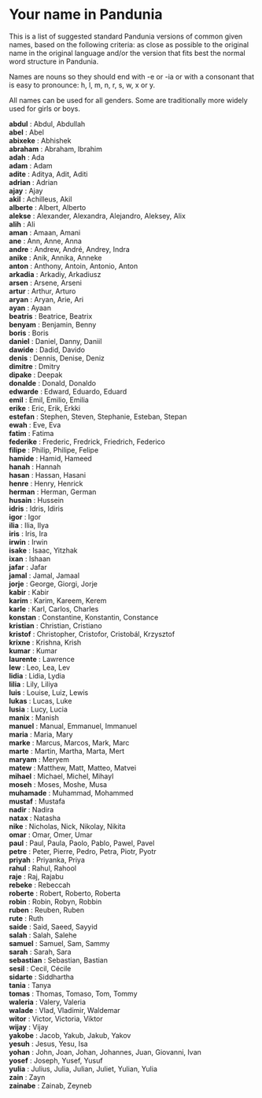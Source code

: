 # Your name in Pandunia

This is a list of suggested standard Pandunia versions of common
given names, based on the following criteria: as close as possible
to the original name in the original language and/or the version
that fits best the normal word structure in Pandunia.

Names are nouns so they should end with -e or -ia or with a consonant
that is easy to pronounce: h, l, m, n, r, s, w, x or y.

All names can be used for all genders. Some are traditionally more
widely used for girls or boys.

**abdul** : Abdul, Abdullah  
**abel** : Abel  
**abixeke** : Abhishek  
**abraham** : Abraham, Ibrahim  
**adah** : Ada  
**adam** : Adam  
**adite** : Aditya, Adit, Aditi  
**adrian** : Adrian  
**ajay** : Ajay  
**akil** : Achilleus, Akil  
**alberte** : Albert, Alberto  
**alekse** : Alexander, Alexandra, Alejandro, Aleksey, Alix  
**alih** : Ali  
**aman** : Amaan, Amani  
**ane** : Ann, Anne, Anna  
**andre** : Andrew, André, Andrey, Indra  
**anike** : Anik, Annika, Anneke  
**anton** : Anthony, Antoin, Antonio, Anton  
**arkadia** : Arkadiy, Arkadiusz  
**arsen** : Arsene, Arseni  
**artur** : Arthur, Arturo  
**aryan** : Aryan, Arie, Ari  
**ayan** : Ayaan  
**beatris** : Beatrice, Beatrix  
**benyam** : Benjamin, Benny  
**boris** : Boris  
**daniel** : Daniel, Danny, Daniil  
**dawide** : Dadid, Davido  
**denis** : Dennis, Denise, Deniz  
**dimitre** : Dmitry  
**dipake** : Deepak  
**donalde** : Donald, Donaldo  
**edwarde** : Edward, Eduardo, Eduard  
**emil** : Emil, Emilio, Emilia  
**erike** : Eric, Erik, Erkki  
**estefan** : Stephen, Steven, Stephanie, Esteban, Stepan  
**ewah** : Eve, Eva  
**fatim** : Fatima  
**federike** : Frederic, Fredrick, Friedrich, Federico  
**filipe** : Philip, Philipe, Felipe  
**hamide** : Hamid, Hameed  
**hanah** : Hannah  
**hasan** : Hassan, Hasani  
**henre** : Henry, Henrick  
**herman** : Herman, German  
**husain** : Hussein  
**idris** : Idris, Idiris  
**igor** : Igor  
**ilia** : Ilia, Ilya  
**iris** : Iris, Ira  
**irwin** : Irwin  
**isake** : Isaac, Yitzhak  
**ixan** : Ishaan  
**jafar** : Jafar  
**jamal** : Jamal, Jamaal  
**jorje** : George, Giorgi, Jorje  
**kabir** : Kabir  
**karim** : Karim, Kareem, Kerem  
**karle** : Karl, Carlos, Charles  
**konstan** : Constantine, Konstantin, Constance  
**kristian** : Christian, Cristiano  
**kristof** : Christopher, Cristofor, Cristobál, Krzysztof  
**krixne** : Krishna, Krish  
**kumar** : Kumar  
**laurente** : Lawrence  
**lew** : Leo, Lea, Lev  
**lidia** : Lidia, Lydia  
**lilia** : Lily, Liliya  
**luis** : Louise, Luiz, Lewis  
**lukas** : Lucas, Luke  
**lusia** : Lucy, Lucia  
**manix** : Manish  
**manuel** : Manual, Emmanuel, Immanuel  
**maria** : Maria, Mary  
**marke** : Marcus, Marcos, Mark, Marc  
**marte** : Martin, Martha, Marta, Mert  
**maryam** : Meryem  
**matew** : Matthew, Matt, Matteo, Matvei  
**mihael** : Michael, Michel, Mihayl  
**moseh** : Moses, Moshe, Musa  
**muhamade** : Muhammad, Mohammed  
**mustaf** : Mustafa  
**nadir** : Nadira  
**natax** : Natasha  
**nike** : Nicholas, Nick, Nikolay, Nikita  
**omar** : Omar, Omer, Umar  
**paul** : Paul, Paula, Paolo, Pablo, Pawel, Pavel  
**petre** : Peter, Pierre, Pedro, Petra, Piotr, Pyotr  
**priyah** : Priyanka, Priya  
**rahul** : Rahul, Rahool  
**raje** : Raj, Rajabu  
**rebeke** : Rebeccah  
**roberte** : Robert, Roberto, Roberta  
**robin** : Robin, Robyn, Robbin  
**ruben** : Reuben, Ruben  
**rute** : Ruth  
**saide** : Said, Saeed, Sayyid  
**salah** : Salah, Salehe  
**samuel** : Samuel, Sam, Sammy  
**sarah** : Sarah, Sara  
**sebastian** : Sebastian, Bastian  
**sesil** : Cecil, Cécile  
**sidarte** : Siddhartha  
**tania** : Tanya  
**tomas** : Thomas, Tomaso, Tom, Tommy  
**waleria** : Valery, Valeria  
**walade** : Vlad, Vladimir, Waldemar  
**witor** : Victor, Victoria, Viktor  
**wijay** : Vijay  
**yakobe** : Jacob, Yakub, Jakub, Yakov  
**yesuh** : Jesus, Yesu, Isa  
**yohan** : John, Joan, Johan, Johannes, Juan, Giovanni, Ivan  
**yosef** : Joseph, Yusef, Yusuf  
**yulia** : Julius, Julia, Julian, Juliet, Yulian, Yulia  
**zain** : Zayn  
**zainabe** : Zainab, Zeyneb  


